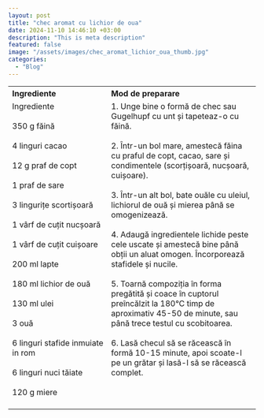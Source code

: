 ```yaml
---
layout: post
title: "chec aromat cu lichior de oua"
date: 2024-11-10 14:46:10 +03:00
description: "This is meta description"
featured: false
image: "/assets/images/chec_aromat_lichior_oua_thumb.jpg"
categories:
  - "Blog"
---
```


<table style="width: 100%; border-collapse: collapse;">
  <tr>
    <th style="text-align: left;width: 40%;vertical-align: top;">Ingrediente</th>
    <th style="text-align: left;width: 60%;vertical-align: top;">Mod de preparare</th>
  </tr>
  <tr>
    <td style="text-align: left;width: 40%;vertical-align: top;">
        Ingrediente<br><br>
        350 g făină<br><br>
        4 linguri cacao<br><br>
        12 g praf de copt<br><br>
        1 praf de sare<br><br>
        3 lingurițe scortișoară<br><br>
        1 vârf de cuțit nucșoară<br><br>
        1 vârf de cuțit cuișoare<br><br>
        200 ml lapte<br><br>
        180 ml lichior de ouă<br><br>
        130 ml ulei<br><br>
        3 ouă<br><br>
        6 linguri stafide inmuiate in rom<br><br>
        6 linguri nuci tăiate<br><br>
        120 g miere<br><br>
    </td>
    <td style="text-align: left;width: 60%;vertical-align: top;">
        1. Unge bine o formă de chec sau Gugelhupf cu unt și tapeteaz-o cu făină.<br><br>
        2. Într-un bol mare, amestecă făina cu praful de copt, cacao, sare și condimentele (scorțișoară, nucșoară, cuișoare).<br><br>
        3. Într-un alt bol, bate ouăle cu uleiul, lichiorul de ouă și mierea până se omogenizează.<br><br>
        4. Adaugă ingredientele lichide peste cele uscate și amestecă bine până obții un aluat omogen. Încorporează stafidele și nucile.<br><br>
        5. Toarnă compoziția în forma pregătită și coace în cuptorul preîncălzit la 180°C timp de aproximativ 45-50 de minute, sau până trece testul cu scobitoarea.<br><br>
        6. Lasă checul să se răcească în formă 10-15 minute, apoi scoate-l pe un grătar și lasă-l să se răcească complet.<br><br>
    </td>
  </tr>
</table>